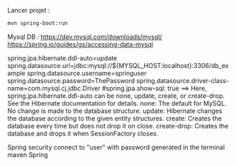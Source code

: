 Lancer projet :
```bash
mvn spring-boot:run
```

Mysql DB :
https://dev.mysql.com/downloads/mysql/
https://spring.io/guides/gs/accessing-data-mysql

spring.jpa.hibernate.ddl-auto=update
spring.datasource.url=jdbc:mysql://${MYSQL_HOST:localhost}:3306/db_example
spring.datasource.username=springuser
spring.datasource.password=ThePassword
spring.datasource.driver-class-name=com.mysql.cj.jdbc.Driver
#spring.jpa.show-sql: true
==>
Here, spring.jpa.hibernate.ddl-auto can be none, update, create, or create-drop. See the Hibernate documentation for details.
none: The default for MySQL. No change is made to the database structure.
update: Hibernate changes the database according to the given entity structures.
create: Creates the database every time but does not drop it on close.
create-drop: Creates the database and drops it when SessionFactory closes.

Spring security connect to "user" with password generated in the terminal maven Spring